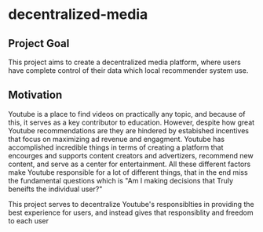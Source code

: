 # decentralized-media
## Project Goal
This project aims to create a decentralized media platform, where users have complete control of their data which local recommender system use.

## Motivation
Youtube is a place to find videos on practically any topic, and because of this, it serves as a key contributor to education. However, despite how great Youtube recommendations are they are hindered by estabished incentives that focus on maximizing ad revenue and engagment. Youtube has accomplished incredible things in terms of creating a platform that encourges and supports content creators and advertizers, recommend new content, and serve as a center for entertainment. All these different factors make Youtube responsible for a lot of different things, that in the end miss the fundamental questions which is "Am I making decisions that Truly beneifts the individual user?"

This project serves to decentralize Youtube's responsiblties in providing the best experience for users, and instead gives that responsiblity and freedom to each user


